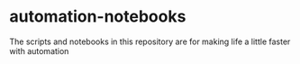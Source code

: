 # automation-notebooks
The scripts and notebooks in this repository are for making life a little faster with automation
